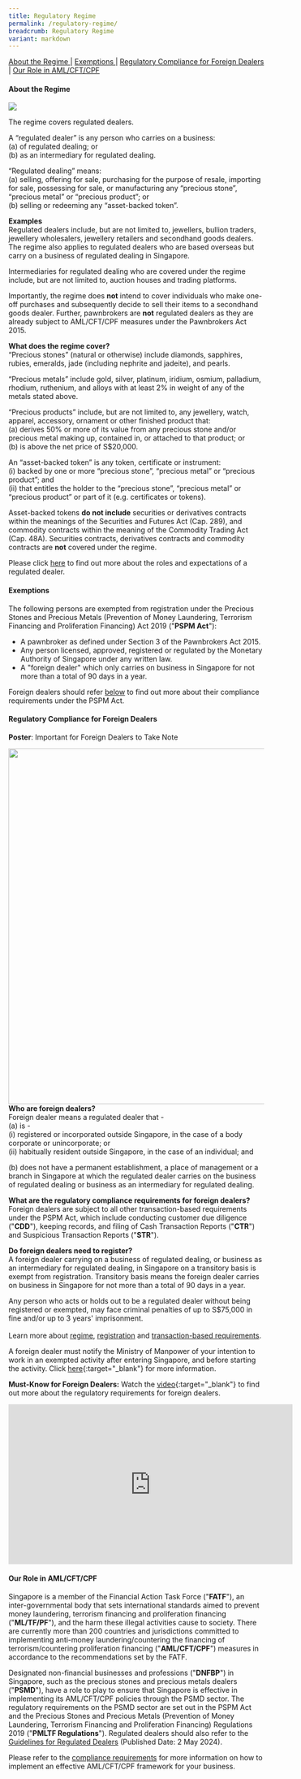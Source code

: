 ```yaml
---
title: Regulatory Regime
permalink: /regulatory-regime/
breadcrumb: Regulatory Regime
variant: markdown
---
```

<a href="#About the Regime">About the Regime </a>| <a href="#Exemptions">Exemptions </a> | <a href="#Regulatory Compliance for Foreign Dealers">Regulatory Compliance for Foreign Dealers </a> | <a href="#Our Role in AML/CFT/CPF">Our Role in AML/CFT/CPF </a>

#### <a id="About the Regime"></a> About the Regime

<a href="/files/ML_TF_Risks_in_the_PSMD_Sector.pdf" target="_blank"><img src="/images/ML_TF_Risks_in_the_PSMD_Sector.jpg"></a>

The regime covers regulated dealers.

A “regulated dealer” is any person who carries on a business:<br>
(a)	of regulated dealing; or <br>
(b)	as an intermediary for regulated dealing.

“Regulated dealing” means: <br>
(a)	selling, offering for sale, purchasing for the purpose of resale, importing for sale, possessing for sale, or manufacturing any “precious stone”, “precious metal” or “precious product”; or <br>
(b)	selling or redeeming any “asset-backed token”. 

**Examples**<br>
Regulated dealers include, but are not limited to, jewellers, bullion traders, jewellery wholesalers, jewellery retailers and secondhand goods dealers. The regime also applies to regulated dealers who are based overseas but carry on a business of regulated dealing in Singapore.

Intermediaries for regulated dealing who are covered under the regime include, but are not limited to, auction houses and trading platforms.

Importantly, the regime does **not** intend to cover individuals who make one-off purchases and subsequently decide to sell their items to a secondhand goods dealer. Further, pawnbrokers are **not** regulated dealers as they are already subject to AML/CFT/CPF measures under the Pawnbrokers Act 2015.

**What does the regime cover?**<br>
“Precious stones” (natural or otherwise) include diamonds, sapphires, rubies, emeralds, jade (including nephrite and jadeite), and pearls.

“Precious metals” include gold, silver, platinum, iridium, osmium, palladium, rhodium, ruthenium, and alloys with at least 2% in weight of any of the metals stated above.

“Precious products” include, but are not limited to, any jewellery, watch, apparel, accessory, ornament or other finished product that: <br>
(a) derives 50% or more of its value from any precious stone and/or precious metal making up, contained in, or attached to that product; or <br>
(b) is above the net price of S$20,000.

An “asset-backed token” is any token, certificate or instrument: <br>
(i) backed by one or more “precious stone”, “precious metal” or “precious product”; and <br>
(ii) that entitles the holder to the “precious stone”, “precious metal” or “precious product” or part of it (e.g. certificates or tokens).

Asset-backed tokens **do not include** securities or derivatives contracts within the meanings of the Securities and Futures Act (Cap. 289), and commodity contracts within the meaning of the Commodity Trading Act (Cap. 48A). Securities contracts, derivatives contracts and commodity contracts are **not** covered under the regime.

Please click [here](/entity-based-requirements/) to find out more about the roles and expectations of a regulated dealer.

#### <a id="Exemptions"></a> Exemptions

The following persons are exempted from registration under the Precious Stones and Precious Metals (Prevention of Money Laundering, Terrorism Financing and Proliferation Financing) Act 2019 ("**PSPM Act**"):

* A pawnbroker as defined under Section 3 of the Pawnbrokers Act 2015.<br> 
* Any person licensed, approved, registered or regulated by the Monetary Authority of Singapore under any written law.<br> 
* A "foreign dealer" which only carries on business in Singapore for not more than a total of 90 days in a year.

Foreign dealers should refer <a href="#Regulatory Compliance for Foreign Dealers">below</a> to find out more about their compliance requirements under the PSPM Act.

#### <a id="Regulatory Compliance for Foreign Dealers"></a> Regulatory Compliance for Foreign Dealers

**Poster**: Important for Foreign Dealers to Take Note

<a href="/files/FD_20250702.pdf" target="_blank"><img src="/images/FD_20250702.png" style="width: 700px" align="left"> </a><br>

<br>
<br>
<br>
<br>
<br>
<br>
<br>
<br>
<br>
<br>
<br>
<br>
<br>
<br>
<br>


**Who are foreign dealers?**<br>
Foreign dealer means a regulated dealer that -<br>
(a) is -<br>
(i) registered or incorporated outside Singapore, in the case of a body corporate or unincorporate; or<br>
(ii) habitually resident outside Singapore, in the case of an individual; and
   
(b) does not have a permanent establishment, a place of management or a branch in Singapore at which the regulated dealer carries on the business of regulated dealing or business as an intermediary for regulated dealing.

**What are the regulatory compliance requirements for foreign dealers?**<br>
Foreign dealers are subject to all other transaction-based requirements under the PSPM Act, which include conducting customer due diligence ("**CDD**"), keeping records, and filing of Cash Transaction Reports ("**CTR**") and Suspicious Transaction Reports ("**STR**").  

**Do foreign dealers need to register?**<br>
A foreign dealer carrying on a business of regulated dealing, or business as an intermediary for regulated dealing, in Singapore on a transitory basis is exempt from registration. Transitory basis means the foreign dealer carries on business in Singapore for not more than a total of 90 days in a year.

Any person who acts or holds out to be a regulated dealer without being registered or exempted, may face criminal penalties of up to S$75,000 in fine and/or up to 3 years' imprisonment.<br><br>
Learn more about [regime](/regulatory-regime/), [registration](/registration/) and [transaction-based requirements](/transaction-based-requirements/). 

A foreign dealer must notify the Ministry of Manpower of your intention to work in an exempted activity after entering Singapore, and before starting the activity. Click [here](https://www.mom.gov.sg/passes-and-permits/work-pass-exempt-activities){:target="_blank"} for more information.        

**Must-Know for Foreign Dealers:** Watch the [video](https://youtu.be/KRS30HOmjyk){:target="_blank"} to find out more about the regulatory requirements for foreign dealers.
<iframe width="560" height="315" src="https://www.youtube.com/embed/KRS30HOmjyk" title="YouTube video player" frameborder="0" allow="accelerometer; autoplay; clipboard-write; encrypted-media; gyroscope; picture-in-picture" allowfullscreen=""></iframe>

#### <a id="Our Role in AML/CFT"></a> Our Role in AML/CFT/CPF 

Singapore is a member of the Financial Action Task Force ("**FATF**"), an inter-governmental body that sets international standards aimed to prevent money laundering, terrorism financing and proliferation financing ("**ML/TF/PF**"), and the harm these illegal activities cause to society. There are currently more than 200 countries and jurisdictions committed to implementing anti-money laundering/countering the financing of terrorism/countering proliferation financing ("**AML/CFT/CPF**") measures in accordance to the recommendations set by the FATF.

Designated non-financial businesses and professions ("**DNFBP**") in Singapore, such as the precious stones and precious metals dealers ("**PSMD**"), have a role to play to ensure that Singapore is effective in implementing its AML/CFT/CPF policies through the PSMD sector. The regulatory requirements on the PSMD sector are set out in the PSPM Act and the Precious Stones and Precious Metals (Prevention of Money Laundering, Terrorism Financing and Proliferation Financing) Regulations 2019 ("**PMLTF Regulations**"). Regulated dealers should also refer to the <a target="_blank" href="https://acd.mlaw.gov.sg/guidelines/">Guidelines for Regulated Dealers</a> (Published Date: 2 May 2024).

Please refer to the [compliance requirements](/entity-based-requirements/) for more information on how to implement an effective AML/CFT/CPF framework for your business.